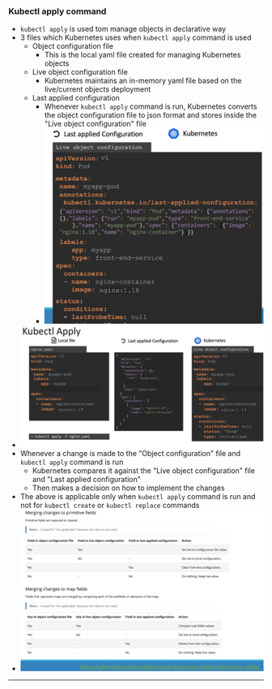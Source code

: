 
### Kubectl apply command

- `kubectl apply` is used tom manage objects in declarative way
- 3 files which Kubernetes uses when `kubectl apply` command is used
	- Object configuration file
		- This is the local yaml file created for managing Kubernetes objects
	- Live object configuration file
		- Kubernetes maintains an in-memory yaml file based on the live/current objects deployment
	- Last applied configuration
		- Whenever `kubectl apply` command is run, Kubernetes converts the object configuration file to json format and stores inside the "Live object configuration" file
		- ![lastappliedconfiginsideliveobjconfig.png](Attachments/lastappliedconfiginsideliveobjconfig.png)
- ![kubectlapply3files.png](Attachments/kubectlapply3files.png)
- Whenever a change is made to the "Object configuration" file and `kubectl apply` command is run
	- Kubernetes compares it against the "Live object configuration" file and "Last applied configuration"
	- Then makes a decision on how to implement the changes
- The above is applicable only when `kubectl apply` command is run and not for `kubectl create` or `kubectl replace` commands
- ![kubectlapplyworking.png](Attachments/kubectlapplyworking.png)


---
